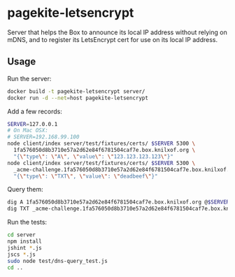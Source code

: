 # pagekite-letsencrypt
Server that helps the Box to announce its local IP address without relying on mDNS, and to register its LetsEncrypt cert for use on its local IP address.

## Usage
Run the server:
````bash
docker build -t pagekite-letsencrypt server/
docker run -d --net=host pagekite-letsencrypt
````

Add a few records:
````bash
SERVER=127.0.0.1
# On Mac OSX:
# SERVER=192.168.99.100
node client/index server/test/fixtures/certs/ $SERVER 5300 \
  1fa576050d8b3710e57a2d62e84f6781504caf7e.box.knilxof.org \
  "{\"type\": \"A\", \"value\": \"123.123.123.123\"}"
node client/index server/test/fixtures/certs/ $SERVER 5300 \
  _acme-challenge.1fa576050d8b3710e57a2d62e84f6781504caf7e.box.knilxof.org \
  "{\"type\": \"TXT\", \"value\": \"deadbeef\"}"
````

Query them:
````bash
dig A 1fa576050d8b3710e57a2d62e84f6781504caf7e.box.knilxof.org @$SERVER
dig TXT _acme-challenge.1fa576050d8b3710e57a2d62e84f6781504caf7e.box.knilxof.org @$SERVER
````

Run the tests:
````bash
cd server
npm install
jshint *.js
jscs *.js
sudo node test/dns-query_test.js
cd ..
````
